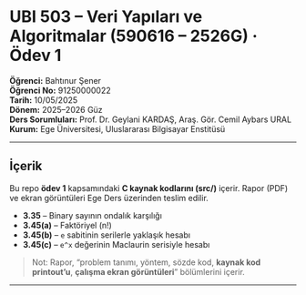 # UBI 503 – Veri Yapıları ve Algoritmalar (590616 – 2526G) · Ödev 1

**Öğrenci:** Bahtınur Şener  
**Öğrenci No:** 91250000022  
**Tarih:** 10/05/2025  
**Dönem:** 2025–2026 Güz  
**Ders Sorumluları:** Prof. Dr. Geylani KARDAŞ, Araş. Gör. Cemil Aybars URAL  
**Kurum:** Ege Üniversitesi, Uluslararası Bilgisayar Enstitüsü

---

## İçerik
Bu repo **ödev 1** kapsamındaki **C kaynak kodlarını (src/)** içerir. Rapor (PDF) ve ekran görüntüleri Ege Ders üzerinden teslim edilir.

- **3.35** – Binary sayının ondalık karşılığı  
- **3.45(a)** – Faktöriyel (n!)  
- **3.45(b)** – `e` sabitinin serilerle yaklaşık hesabı  
- **3.45(c)** – `e^x` değerinin Maclaurin serisiyle hesabı

> Not: Rapor, “problem tanımı, yöntem, sözde kod, **kaynak kod printout’u**, **çalışma ekran görüntüleri**” bölümlerini içerir.

---


